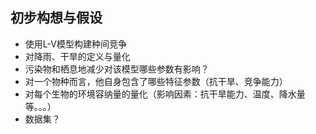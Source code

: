 ## 初步构想与假设

- 使用L-V模型构建种间竞争
- 对降雨、干旱的定义与量化
- 污染物和栖息地减少对该模型哪些参数有影响？
- 对一个物种而言，他自身包含了哪些特征参数（抗干旱、竞争能力）
- 对每个生物的环境容纳量的量化（影响因素：抗干旱能力、温度、降水量等。。。）
- 数据集？
